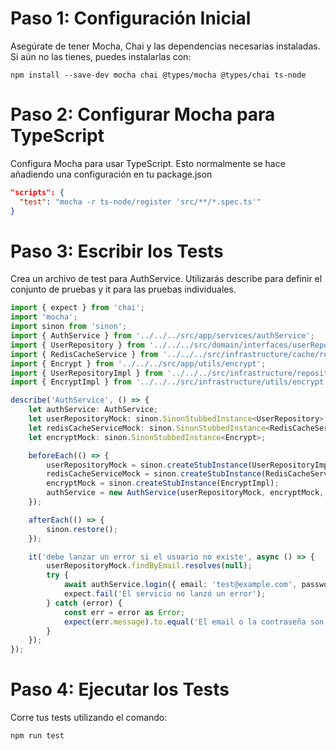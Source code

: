 # Paso 1: Configuración Inicial
Asegúrate de tener Mocha, Chai y las dependencias necesarias instaladas. Si aún no las tienes, puedes instalarlas con:

```shell
npm install --save-dev mocha chai @types/mocha @types/chai ts-node
```

# Paso 2: Configurar Mocha para TypeScript
Configura Mocha para usar TypeScript. Esto normalmente se hace añadiendo una configuración en tu package.json
```json
"scripts": {
  "test": "mocha -r ts-node/register 'src/**/*.spec.ts'"
}
```

# Paso 3: Escribir los Tests
Crea un archivo de test para AuthService. Utilizarás describe para definir el conjunto de pruebas y it para las pruebas individuales.

```ts
import { expect } from 'chai';
import 'mocha';
import sinon from 'sinon';
import { AuthService } from '../../../src/app/services/authService';
import { UserRepository } from '../../../src/domain/interfaces/userRepository';
import { RedisCacheService } from '../../../src/infrastructure/cache/redis.cache';
import { Encrypt } from '../../../src/app/utils/encrypt';
import { UserRepositoryImpl } from '../../../src/infrastructure/repositories/userRepositoryImpl';
import { EncryptImpl } from '../../../src/infrastructure/utils/encrypt.jwt';

describe('AuthService', () => {
    let authService: AuthService;
    let userRepositoryMock: sinon.SinonStubbedInstance<UserRepository>;
    let redisCacheServiceMock: sinon.SinonStubbedInstance<RedisCacheService>;
    let encryptMock: sinon.SinonStubbedInstance<Encrypt>;

    beforeEach(() => {
        userRepositoryMock = sinon.createStubInstance(UserRepositoryImpl);
        redisCacheServiceMock = sinon.createStubInstance(RedisCacheService);
        encryptMock = sinon.createStubInstance(EncryptImpl);
        authService = new AuthService(userRepositoryMock, encryptMock, redisCacheServiceMock);
    });

    afterEach(() => {
        sinon.restore();
    });

    it('debe lanzar un error si el usuario no existe', async () => {
        userRepositoryMock.findByEmail.resolves(null);
        try {
            await authService.login({ email: 'test@example.com', password: 'password' });
            expect.fail('El servicio no lanzó un error');
        } catch (error) {
            const err = error as Error;
            expect(err.message).to.equal('El email o la contraseña son incorrectos');
        }
    });
});

```

# Paso 4: Ejecutar los Tests
Corre tus tests utilizando el comando:
```shell
npm run test
```